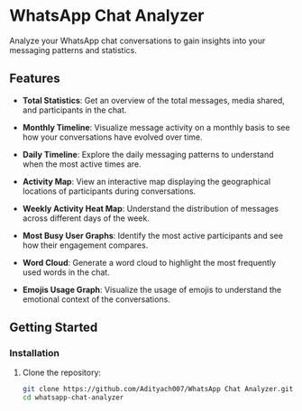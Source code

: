 # WhatsApp Chat Analyzer

Analyze your WhatsApp chat conversations to gain insights into your messaging patterns and statistics.

## Features

- **Total Statistics**: Get an overview of the total messages, media shared, and participants in the chat.

- **Monthly Timeline**: Visualize message activity on a monthly basis to see how your conversations have evolved over time.

- **Daily Timeline**: Explore the daily messaging patterns to understand when the most active times are.

- **Activity Map**: View an interactive map displaying the geographical locations of participants during conversations.

- **Weekly Activity Heat Map**: Understand the distribution of messages across different days of the week.

- **Most Busy User Graphs**: Identify the most active participants and see how their engagement compares.

- **Word Cloud**: Generate a word cloud to highlight the most frequently used words in the chat.

- **Emojis Usage Graph**: Visualize the usage of emojis to understand the emotional context of the conversations.

## Getting Started

### Installation

1. Clone the repository:
   ```sh
   git clone https://github.com/Adityach007/WhatsApp Chat Analyzer.git
   cd whatsapp-chat-analyzer

   

